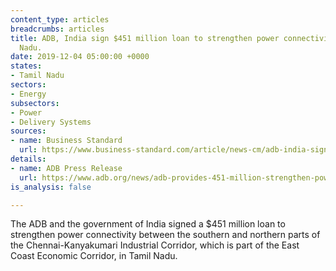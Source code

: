 ```yaml
---
content_type: articles
breadcrumbs: articles
title: ADB, India sign $451 million loan to strengthen power connectivity in Tamil
  Nadu.
date: 2019-12-04 05:00:00 +0000
states:
- Tamil Nadu
sectors:
- Energy
subsectors:
- Power
- Delivery Systems
sources:
- name: Business Standard
  url: https://www.business-standard.com/article/news-cm/adb-india-sign-451-million-loan-to-strengthen-power-connectivity-in-tamil-nadu-119112900169_1.html
details:
- name: ADB Press Release
  url: https://www.adb.org/news/adb-provides-451-million-strengthen-power-connectivity-tamil-nadu
is_analysis: false

---
```

The ADB and the government of India signed a $451 million loan to strengthen power connectivity between the southern and northern parts of the Chennai-Kanyakumari Industrial Corridor, which is part of the East Coast Economic Corridor, in Tamil Nadu.